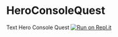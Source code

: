 # HeroConsoleQuest
Text Hero Console Quest
[![Run on Repl.it](https://repl.it/badge/github/Jeckman03/HeroConsoleQuest)](https://repl.it/github/Jeckman03/HeroConsoleQuest)